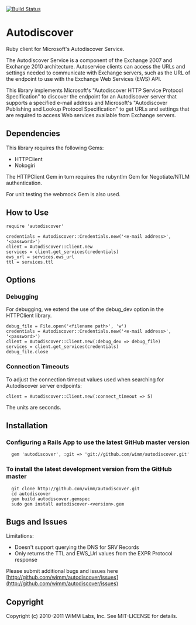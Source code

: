 [![Build Status](https://travis-ci.org/WinRb/autodiscover.svg?branch=master)](https://travis-ci.org/WinRb/autodiscover)

Autodiscover
============

Ruby client for Microsoft's Autodiscover Service.

The Autodiscover Service is a component of the Exchange 2007 and Exchange 2010 architecture. Autoservice clients can access the URLs and settings needed to communicate with Exchange servers, such as the URL of the endpoint to use with the Exchange Web Services (EWS) API.

This library implements Microsoft's "Autodiscover HTTP Service Protocol Specification" to discover the endpoint for an Autodiscover server that supports a specified e-mail address and Microsoft's "Autodiscover Publishing and Lookup Protocol Specification" to get URLs and settings that are required to access Web services available from Exchange servers.

Dependencies
------------

This library requires the following Gems:

* HTTPClient
* Nokogiri

The HTTPClient Gem in turn requires the rubyntlm Gem for Negotiate/NTLM authentication.

For unit testing the webmock Gem is also used.

How to Use
----------

    require 'autodiscover'
    
    credentials = Autodiscover::Credentials.new('<e-mail address>', '<password>')
    client = Autodiscover::Client.new
    services = client.get_services(credentials)
    ews_url = services.ews_url
    ttl = services.ttl

Options
-------

### Debugging

For debugging, we extend the use of the debug_dev option in the HTTPClient library.

    debug_file = File.open('<filename path>', 'w')
    credentials = Autodiscover::Credentials.new('<e-mail address>', '<password>')
    client = Autodiscover::Client.new(:debug_dev => debug_file)
    services = client.get_services(credentials)
    debug_file.close

### Connection Timeouts

To adjust the connection timeout values used when searching for Autodiscover server endpoints:

    client = Autodiscover::Client.new(:connect_timeout => 5)

The units are seconds.

Installation
------------

### Configuring a Rails App to use the latest GitHub master version

	  gem 'autodiscover', :git => 'git://github.com/wimm/autodiscover.git'

### To install the latest development version from the GitHub master

	  git clone http://github.com/wimm/autodiscover.git
	  cd autodiscover
	  gem build autodiscover.gemspec
	  sudo gem install autodiscover-<version>.gem

Bugs and Issues
---------------

Limitations:

* Doesn't support querying the DNS for SRV Records
* Only returns the TTL and EWS_Url values from the EXPR Protocol response

Please submit additional bugs and issues here [http://github.com/wimm/autodiscover/issues](http://github.com/wimm/autodiscover/issues)

Copyright
---------

Copyright (c) 2010-2011 WIMM Labs, Inc. See MIT-LICENSE for details.
